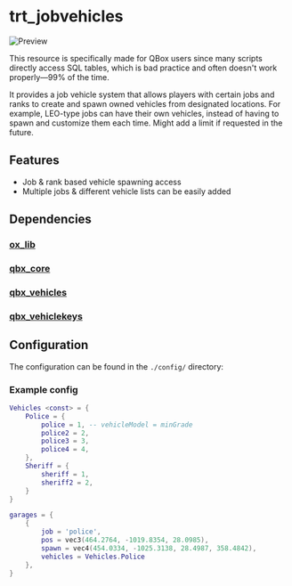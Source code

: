 # trt_jobvehicles

![Preview](https://i.ibb.co/5x9BBD7/Screenshot-2024-10-03-050135.png)

This resource is specifically made for QBox users since many scripts directly access SQL tables, which is bad practice and often doesn't work properly—99% of the time.

It provides a job vehicle system that allows players with certain jobs and ranks to create and spawn owned vehicles from designated locations.
For example, LEO-type jobs can have their own vehicles, instead of having to spawn and customize them each time. Might add a limit if requested in the future.

## Features

- Job & rank based vehicle spawning access
- Multiple jobs & different vehicle lists can be easily added

## Dependencies

### [ox_lib](https://github.com/overextended/ox_lib)

### [qbx_core](https://github.com/Qbox-project/qbx_core)

### [qbx_vehicles](https://github.com/Qbox-project/qbx_vehicles)

### [qbx_vehiclekeys](https://github.com/Qbox-project/qbx_vehiclekeys)

## Configuration

The configuration can be found in the `./config/` directory:

### Example config

```lua
Vehicles <const> = {
    Police = {
        police = 1, -- vehicleModel = minGrade
        police2 = 2,
        police3 = 3,
        police4 = 4,
    },
    Sheriff = {
        sheriff = 1,
        sheriff2 = 2,
    }
}

garages = {
    {
        job = 'police',
        pos = vec3(464.2764, -1019.8354, 28.0985),
        spawn = vec4(454.0334, -1025.3138, 28.4987, 358.4842),
        vehicles = Vehicles.Police
    },
}
```
